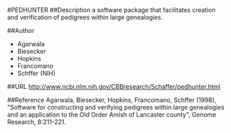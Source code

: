 #PEDHUNTER
##Description
a software package that facilitates creation and verification of pedigrees within large genealogies.

##Author
* Agarwala
* Biesecker
* Hopkins
* Francomano
* Schffer (NIH)

##URL
http://www.ncbi.nlm.nih.gov/CBBresearch/Schaffer/pedhunter.html

##Reference
Agarwala, Biesecker, Hopkins, Francomano, Schffer (1998), "Software for constructing and verifying pedigrees within large genealogies and an application to the Old Order Amish of Lancaster county", Genome Research, 8:211-221.

